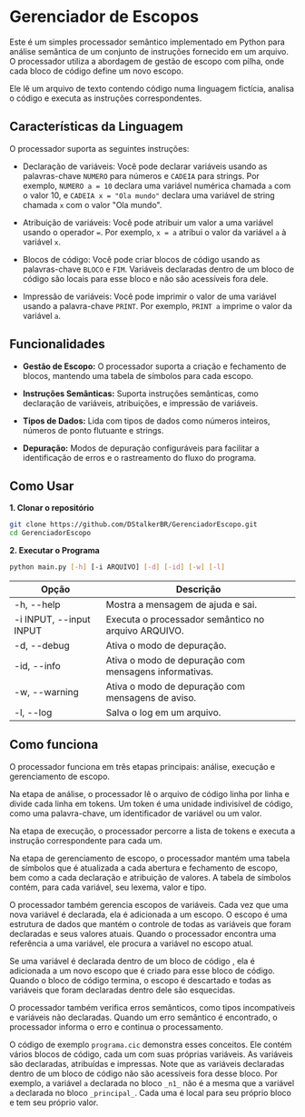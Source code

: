 # Gerenciador de Escopos

Este é um simples processador semântico implementado em Python para análise semântica de um conjunto de instruções fornecido em um arquivo. O processador utiliza a abordagem de gestão de escopo com pilha, onde cada bloco de código define um novo escopo. 

Ele lê um arquivo de texto contendo código numa linguagem fictícia, analisa o código e executa as instruções correspondentes.

## Características da Linguagem
O processador suporta as seguintes instruções:

- Declaração de variáveis: Você pode declarar variáveis usando as palavras-chave `NUMERO` para números e `CADEIA` para strings. Por exemplo, `NUMERO a = 10` declara uma variável numérica chamada `a` com o valor 10, e `CADEIA x = "Ola mundo"` declara uma variável de string chamada `x` com o valor "Ola mundo".

- Atribuição de variáveis: Você pode atribuir um valor a uma variável usando o operador `=`. Por exemplo, `x = a` atribui o valor da variável `a` à variável `x`.

- Blocos de código: Você pode criar blocos de código usando as palavras-chave `BLOCO` e `FIM`. Variáveis declaradas dentro de um bloco de código são locais para esse bloco e não são acessíveis fora dele.

- Impressão de variáveis: Você pode imprimir o valor de uma variável usando a palavra-chave `PRINT`. Por exemplo, `PRINT a` imprime o valor da variável `a`.

## Funcionalidades
- **Gestão de Escopo:** O processador suporta a criação e fechamento de blocos, mantendo uma tabela de símbolos para cada escopo.

- **Instruções Semânticas:** Suporta instruções semânticas, como declaração de variáveis, atribuições, e impressão de variáveis.

- **Tipos de Dados:** Lida com tipos de dados como números inteiros, números de ponto flutuante e strings.

- **Depuração:** Modos de depuração configuráveis para facilitar a identificação de erros e o rastreamento do fluxo do programa.

## Como Usar
**1. Clonar o repositório** 
```bash
git clone https://github.com/DStalkerBR/GerenciadorEscopo.git
cd GerenciadorEscopo
```

**2. Executar o Programa**
```bash
python main.py [-h] [-i ARQUIVO] [-d] [-id] [-w] [-l]
```


| Opção                   | Descrição                                             |
| ----------------------- | ----------------------------------------------------- |
| -h, --help              | Mostra a mensagem de ajuda e sai.                     |
| -i INPUT, --input INPUT | Executa o processador semântico no arquivo ARQUIVO.   |
| -d, --debug             | Ativa o modo de depuração.                            |
| -id, --info             | Ativa o modo de depuração com mensagens informativas. |
| -w, --warning           | Ativa o modo de depuração com mensagens de aviso.     |
| -l, --log               | Salva o log em um arquivo.                            |                                                    |

## Como funciona

O processador funciona em três etapas principais: análise, execução e gerenciamento de escopo.

Na etapa de análise, o processador lê o arquivo de código linha por linha e divide cada linha em tokens. Um token é uma unidade indivisível de código, como uma palavra-chave, um identificador de variável ou um valor.

Na etapa de execução, o processador percorre a lista de tokens e executa a instrução correspondente para cada um.

Na etapa de gerenciamento de escopo, o processador mantém uma tabela de símbolos que é atualizada a cada abertura e fechamento de escopo, bem como a cada declaração e atribuição de valores. A tabela de símbolos contém, para cada variável, seu lexema, valor e tipo.

O processador também gerencia escopos de variáveis. Cada vez que uma nova variável é declarada, ela é adicionada a um escopo. O escopo é uma estrutura de dados que mantém o controle de todas as variáveis que foram declaradas e seus valores atuais. Quando o processador encontra uma referência a uma variável, ele procura a variável no escopo atual.

Se uma variável é declarada dentro de um bloco de código , ela é adicionada a um novo escopo que é criado para esse bloco de código. Quando o bloco de código termina, o escopo é descartado e todas as variáveis que foram declaradas dentro dele são esquecidas.

O processador também verifica erros semânticos, como tipos incompatíveis e variáveis não declaradas. Quando um erro semântico é encontrado, o processador informa o erro e continua o processamento.

O código de exemplo `programa.cic` demonstra esses conceitos. Ele contém vários blocos de código, cada um com suas próprias variáveis. As variáveis são declaradas, atribuídas e impressas. Note que as variáveis declaradas dentro de um bloco de código não são acessíveis fora desse bloco. Por exemplo, a variável `a` declarada no bloco `_n1_` não é a mesma que a variável `a` declarada no bloco `_principal_`. Cada uma é local para seu próprio bloco e tem seu próprio valor.
